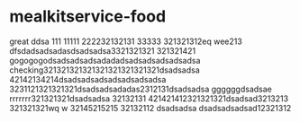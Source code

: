 # mealkitservice-food
great
ddsa
111
11111
222232132131
33333
321321312eq  wee213
dfsdadsadsadasdsadsadsa3321321321
321321421
gogogogodsadsadsadsadadadsadsadsadsadsadsa
checking321321321321321321321321321dsadsadsa
42142134214dsadsadsadsadsadsadsadsa
3231121321321321dsadsadsadadas2312131dsadsadsa
ggggggdsadsae
rrrrrrr321321321dsadsadsa
32132131
421421412321321321dsadsad3213213
321321321wq  w
32145215215
32132112
dsadsadsa
dsadsadsadsad12321312
